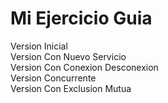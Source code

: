 # Mi Ejercicio Guia  
  
Version Inicial  
Version Con Nuevo Servicio  
Version Con Conexion Desconexion    
Version Concurrente  
Version Con Exclusion Mutua  
